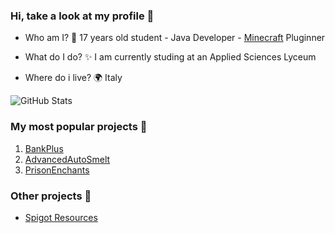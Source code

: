 ### Hi, take a look at my profile 👋

- Who am I? 🤔 
17 years old student - Java Developer - [Minecraft](https://www.minecraft.net/it-it) Pluginner

- What do I do? ✨ 
I am currently studing at an Applied Sciences Lyceum

- Where do i live? 🌍 
Italy

![GitHub Stats](https://github-readme-stats.vercel.app/api?username=Pulsih&show_icons=true&count_private=true)

### My most popular projects 💎

1. [BankPlus](https://www.spigotmc.org/resources/%E2%9C%A8-bankplus-%E2%9C%A8.93130/)
2. [AdvancedAutoSmelt](https://www.spigotmc.org/resources/%E2%9C%A8-advancedautosmelt-%E2%9C%A8-autosmelt-autopickup-inventoryfull-alert-1-7-1-19-compatible.90587/)
3. [PrisonEnchants](https://www.spigotmc.org/resources/%E2%AD%90-prisonenchants-free-%E2%AD%90-custom-enchants-token-system-plugin-addons-and-more.95791/)

### Other projects 🌟

- [Spigot Resources](https://www.spigotmc.org/resources/authors/pulsi_.1061803/)

